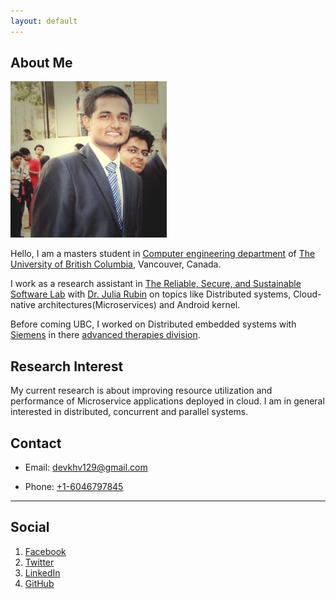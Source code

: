 ```yaml
---
layout: default
---
```


## About Me

<img class="profile-picture" src="profile.jpg">

Hello, I am a masters student in [Computer engineering department](https://www.ece.ubc.ca/) of [The University of British Columbia](https://www.ubc.ca/), Vancouver, Canada.

I work as a research assistant in [The Reliable, Secure, and Sustainable Software Lab](http://www.ece.ubc.ca/~mjulia/ReSeSS.html) with [Dr. Julia Rubin](http://www.ece.ubc.ca/~mjulia/index.html) on topics like Distributed systems, Cloud-native architectures(Microservices) and Android kernel.

Before coming UBC, I worked on Distributed embedded systems with [Siemens](https://en.wikipedia.org/wiki/Siemens) in there [advanced therapies division](https://www.healthcare.siemens.com/angio).  

## Research Interest

My current research is about improving resource utilization and performance of Microservice applications deployed in cloud. I am in general interested in distributed, concurrent and parallel systems. 

## Contact

* Email: [devkhv129@gmail.com](mailto:devkhv19@gmail.com)

* Phone: [+1-6046797845](tel:+1-6046797845)

---

## Social

1. [Facebook](https://www.facebook.com/khv129)
2. [Twitter](https://twitter.com/devkhv129)
3. [LinkedIn](https://www.linkedin.com/in/devkhv129)
4. [GitHub](https://github.com/asystemsguy)


